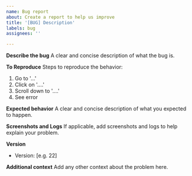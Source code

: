 ```yaml
---
name: Bug report
about: Create a report to help us improve
title: '[BUG] Description'
labels: bug
assignees: ''

---
```


**Describe the bug**
A clear and concise description of what the bug is.

**To Reproduce**
Steps to reproduce the behavior:
1. Go to '...'
2. Click on '....'
3. Scroll down to '....'
4. See error

**Expected behavior**
A clear and concise description of what you expected to happen.

**Screenshots and Logs**
If applicable, add screenshots and logs to help explain your problem.

**Version**
 - Version: [e.g. 22]

**Additional context**
Add any other context about the problem here.
